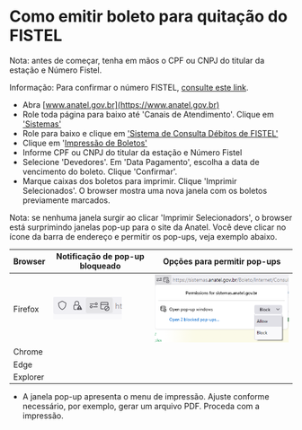 # Como emitir boleto para quitação do FISTEL

Nota: antes de começar, tenha em mãos o CPF ou CNPJ do titular da estação e  Número Fistel.

Informação: Para confirmar o número FISTEL, [consulte este link](Como_confirmar_FISTEL).

* Abra [www.anatel.gov.br](https://www.anatel.gov.br)
* Role toda página para baixo até 'Canais de Atendimento'. Clique em ['Sistemas'](https://www.gov.br/anatel/pt-br/canais_atendimento/sistemas)
* Role para baixo e clique em ['Sistema de Consulta Débitos de FISTEL'](https://sistemas.anatel.gov.br/Boleto/Internet/Index_Boleto.asp)
* Clique em '[Impressão de Boletos'](https://sistemas.anatel.gov.br/Boleto/Internet/Tela.asp)
* Informe CPF ou CNPJ do titular da estação e Número Fistel
* Selecione 'Devedores'. Em 'Data Pagamento', escolha a data de vencimento do boleto. Clique 'Confirmar'.
* Marque caixas dos boletos para imprimir. Clique 'Imprimir Selecionados'. O browser mostra uma nova janela com os boletos previamente marcados.

Nota: se nenhuma janela surgir ao clicar 'Imprimir Selecionadors', o browser está surprimindo janelas pop-up para o site da Anatel. Você deve clicar no ícone da barra de endereço e permitir os pop-ups, veja exemplo abaixo.


| Browser  | Notificação de pop-up bloqueado                                       | Opções para permitir pop-ups                                     |
|----------|-----------------------------------------------------------------------|------------------------------------------------------------------|
| Firefox  | ![notificação](Guia_Como_emitir_boleto_FISTEL_popup_bloqueado_01.png) | ![opções](Guia_Como_emitir_boleto_FISTEL_popup_bloqueado_02.png) |
| Chrome   |                                                                       |                                                                  |
| Edge     |                                                                       |                                                                  |
| Explorer |                                                                       |                                                                  |

* A janela pop-up apresenta o menu de impressão. Ajuste conforme necessário, por exemplo, gerar um arquivo PDF. Proceda com a impressão.

